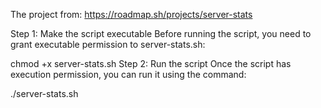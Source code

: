 The project from: https://roadmap.sh/projects/server-stats

Step 1: Make the script executable
Before running the script, you need to grant executable permission to server-stats.sh:

chmod +x server-stats.sh
Step 2: Run the script
Once the script has execution permission, you can run it using the command:

./server-stats.sh